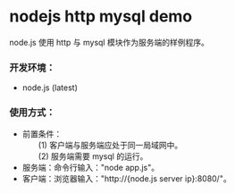 # nodejs http mysql demo
node.js 使用 http 与 mysql 模块作为服务端的样例程序。

### 开发环境：
+ node.js (latest)

### 使用方式：
+ 前置条件：<br/>
    &emsp;&emsp;(1) 客户端与服务端应处于同一局域网中。<br/>
    &emsp;&emsp;(2) 服务端需要 mysql 的运行。
+ 服务端：命令行输入："node app.js"。
+ 客户端：浏览器输入："http://{node.js server ip}:8080/"。
